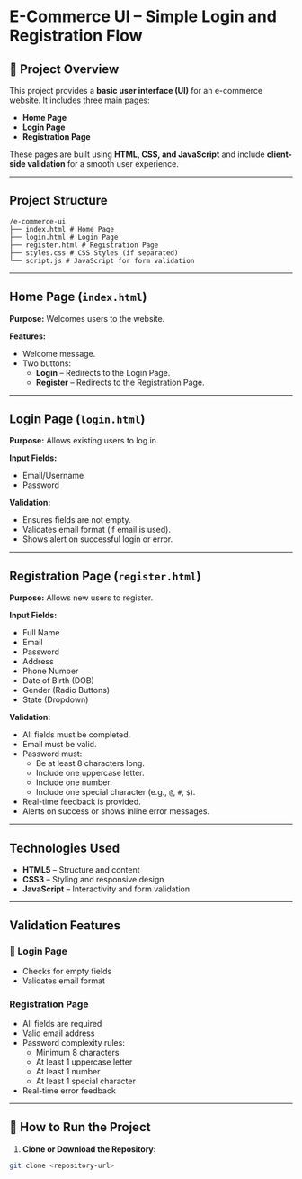 #  E-Commerce UI – Simple Login and Registration Flow

## 📌 Project Overview

This project provides a **basic user interface (UI)** for an e-commerce website. It includes three main pages:

- **Home Page**
- **Login Page**
- **Registration Page**

These pages are built using **HTML, CSS, and JavaScript** and include **client-side validation** for a smooth user experience.

---

##  Project Structure
```
/e-commerce-ui
├── index.html # Home Page
├── login.html # Login Page
├── register.html # Registration Page
├── styles.css # CSS Styles (if separated)
└── script.js # JavaScript for form validation
```
---

##  Home Page (`index.html`)

**Purpose:** Welcomes users to the website.

**Features:**
- Welcome message.
- Two buttons:
  - **Login** – Redirects to the Login Page.
  - **Register** – Redirects to the Registration Page.

---

##  Login Page (`login.html`)

**Purpose:** Allows existing users to log in.

**Input Fields:**
- Email/Username
- Password

**Validation:**
- Ensures fields are not empty.
- Validates email format (if email is used).
- Shows alert on successful login or error.

---

##  Registration Page (`register.html`)

**Purpose:** Allows new users to register.

**Input Fields:**
- Full Name
- Email
- Password
- Address
- Phone Number
- Date of Birth (DOB)
- Gender (Radio Buttons)
- State (Dropdown)

**Validation:**
- All fields must be completed.
- Email must be valid.
- Password must:
  - Be at least 8 characters long.
  - Include one uppercase letter.
  - Include one number.
  - Include one special character (e.g., `@`, `#`, `$`).
- Real-time feedback is provided.
- Alerts on success or shows inline error messages.

---

##  Technologies Used

- **HTML5** – Structure and content
- **CSS3** – Styling and responsive design
- **JavaScript** – Interactivity and form validation

---

##  Validation Features

### 🔑 Login Page
- Checks for empty fields
- Validates email format

###  Registration Page
- All fields are required
- Valid email address
- Password complexity rules:
  - Minimum 8 characters
  - At least 1 uppercase letter
  - At least 1 number
  - At least 1 special character
- Real-time error feedback

---

## 🚀 How to Run the Project

1. **Clone or Download the Repository:**

```bash
git clone <repository-url>
